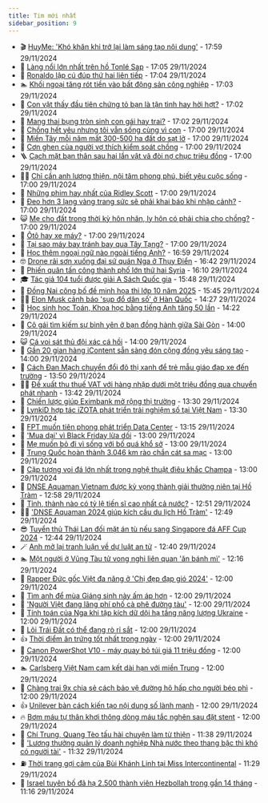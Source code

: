 ```yaml
---
title: Tim mới nhất
sidebar_position: 9
---
```


<!-- vnexpress-tin-moi-nhat:START -->
- 🎬 [HuyMe: &#39;Khó khăn khi trở lại làm sáng tạo nội dung&#39;](https://vnexpress.net/huyme-kho-khan-khi-tro-lai-lam-sang-tao-noi-dung-4820999.html) - 17:59 29/11/2024
- 🐎 [Làng nổi lớn nhất trên hồ Tonlé Sap](https://vnexpress.net/lang-noi-lon-nhat-tren-ho-tonle-sap-4817627.html) - 17:05 29/11/2024
- 🦍 [Ronaldo lập cú đúp thứ hai liên tiếp](https://vnexpress.net/ronaldo-lap-cu-dup-thu-hai-lien-tiep-4822086.html) - 17:04 29/11/2024
- 🏊 [Khối ngoại tăng rót tiền vào bất động sản công nghiệp](https://vnexpress.net/khoi-ngoai-tang-rot-tien-vao-bat-dong-san-cong-nghiep-4821975.html) - 17:03 29/11/2024
- 🎊 [Con vật thấy đầu tiên chứng tỏ bạn là tận tình hay hời hợt?](https://vnexpress.net/con-vat-thay-dau-tien-chung-to-ban-la-tan-tinh-hay-hoi-hot-4821883.html) - 17:02 29/11/2024
- 🎃 [Mang thai bụng tròn sinh con gái hay trai?](https://vnexpress.net/mang-thai-bung-tron-sinh-con-gai-hay-trai-4819067.html) - 17:02 29/11/2024
- 🧰 [Chồng hết yêu nhưng tôi vẫn sống cùng vì con](https://vnexpress.net/chong-het-yeu-nhung-toi-van-song-cung-vi-con-4822072.html) - 17:00 29/11/2024
- 🔭 [Miền Tây mỗi năm mất 300-500 ha đất do sạt lở](https://vnexpress.net/mien-tay-moi-nam-mat-300-500-ha-dat-do-sat-lo-4822052.html) - 17:00 29/11/2024
- 🫶 [Cơn ghen của người vợ thích kiểm soát chồng](https://vnexpress.net/con-ghen-cua-nguoi-vo-thich-kiem-soat-chong-4822028.html) - 17:00 29/11/2024
- 🪜 [Cạch mặt bạn thân sau hai lần vật vã đòi nợ chục triệu đồng](https://vnexpress.net/cach-mat-ban-than-sau-hai-lan-vat-va-doi-no-chuc-trieu-dong-4821969.html) - 17:00 29/11/2024
- 👨‍🏫 [Chỉ cần anh lương thiện, nội tâm phong phú, biết yêu cuộc sống](https://vnexpress.net/chi-can-anh-luong-thien-noi-tam-phong-phu-biet-yeu-cuoc-song-4821957.html) - 17:00 29/11/2024
- 🎊 [Những phim hay nhất của Ridley Scott](https://vnexpress.net/nhung-phim-hay-nhat-cua-ridley-scott-4821335.html) - 17:00 29/11/2024
- 🎊 [Đeo hơn 3 lạng vàng trang sức sẽ phải khai báo khi nhập cảnh?](https://vnexpress.net/deo-hon-3-lang-vang-trang-suc-se-phai-khai-bao-khi-nhap-canh-4821328.html) - 17:00 29/11/2024
- 😺 [Mẹ cho đất trong thời kỳ hôn nhân, ly hôn có phải chia cho chồng?](https://vnexpress.net/me-cho-dat-trong-thoi-ky-hon-nhan-ly-hon-co-phai-chia-cho-chong-4821320.html) - 17:00 29/11/2024
- 🐘 [Ôtô hay xe máy?](https://vnexpress.net/oto-hay-xe-may-4821275.html) - 17:00 29/11/2024
- 🌁 [Tại sao máy bay tránh bay qua Tây Tạng?](https://vnexpress.net/tai-sao-may-bay-tranh-bay-qua-tay-tang-4821229.html) - 17:00 29/11/2024
- 🐲 [Học thêm ngoại ngữ nào ngoài tiếng Anh?](https://vnexpress.net/hoc-them-ngoai-ngu-nao-ngoai-tieng-anh-4821036.html) - 16:59 29/11/2024
- 🤓 [Drone rải sơn xuống đại sứ quán Nga ở Thụy Điển](https://vnexpress.net/drone-rai-son-xuong-dai-su-quan-nga-o-thuy-dien-4822075.html) - 16:42 29/11/2024
- 💪 [Phiến quân tấn công thành phố lớn thứ hai Syria](https://vnexpress.net/phien-quan-tan-cong-thanh-pho-lon-thu-hai-syria-4822070.html) - 16:10 29/11/2024
- 🎓 [Tác giả 104 tuổi được giải A Sách Quốc gia](https://vnexpress.net/tac-gia-104-tuoi-duoc-giai-a-sach-quoc-gia-4822037.html) - 15:48 29/11/2024
- 🫣 [Đồng Nai công bố đề minh họa thi lớp 10 năm 2025](https://vnexpress.net/dong-nai-cong-bo-de-minh-hoa-thi-lop-10-nam-2025-4821871.html) - 15:45 29/11/2024
- 🧑‍💻 [Elon Musk cảnh báo &#39;sụp đổ dân số&#39; ở Hàn Quốc](https://vnexpress.net/elon-musk-canh-bao-sup-do-dan-so-o-han-quoc-4822057.html) - 14:27 29/11/2024
- 🐲 [Học sinh học Toán, Khoa học bằng tiếng Anh tăng 50 lần](https://vnexpress.net/hoc-sinh-hoc-toan-khoa-hoc-bang-tieng-anh-tang-50-lan-4822014.html) - 14:22 29/11/2024
- 🌝 [Cô gái tìm kiếm sự bình yên ở bạn đồng hành giữa Sài Gòn](https://vnexpress.net/co-gai-tim-kiem-su-binh-yen-o-ban-dong-hanh-giua-sai-gon-4821956.html) - 14:00 29/11/2024
- 😺 [Cá voi sát thủ đội xác cá hồi](https://vnexpress.net/ca-voi-sat-thu-doi-xac-ca-hoi-4821225.html) - 14:00 29/11/2024
- 🐎 [Gần 20 gian hàng iContent sẵn sàng đón cộng đồng yêu sáng tạo](https://vnexpress.net/gan-20-gian-hang-icontent-san-sang-don-cong-dong-yeu-sang-tao-4821967.html) - 14:00 29/11/2024
- 🎡 [Cách Đan Mạch chuyển đổi đô thị xanh để trẻ mẫu giáo đạp xe đến trường](https://vnexpress.net/cach-dan-mach-chuyen-doi-do-thi-xanh-de-tre-mau-giao-dap-xe-den-truong-4822001.html) - 13:50 29/11/2024
- 👨‍🏫 [Đề xuất thu thuế VAT với hàng nhập dưới một triệu đồng qua chuyển phát nhanh](https://vnexpress.net/de-xuat-thu-thue-vat-voi-hang-nhap-duoi-mot-trieu-dong-qua-chuyen-phat-nhanh-4822060.html) - 13:42 29/11/2024
- 🦆 [Chiến lược giúp Eximbank mở rộng thị trường](https://vnexpress.net/chien-luoc-giup-eximbank-mo-rong-thi-truong-4822062.html) - 13:30 29/11/2024
- 🚦 [LynkiD hợp tác iZOTA phát triển trải nghiệm số tại Việt Nam](https://vnexpress.net/lynkid-hop-tac-izota-phat-trien-trai-nghiem-so-tai-viet-nam-4822058.html) - 13:30 29/11/2024
- 💫 [FPT muốn tiên phong phát triển Data Center](https://vnexpress.net/fpt-muon-tien-phong-phat-trien-data-center-4822048.html) - 13:15 29/11/2024
- 🎉 [&#39;Mua dại&#39; vì Black Friday lừa dối](https://vnexpress.net/mua-dai-vi-black-friday-lua-doi-4821951.html) - 13:00 29/11/2024
- 🌋 [Mẹ muốn bỏ đi vì sống với bố quá khổ sở](https://vnexpress.net/me-muon-bo-di-vi-song-voi-bo-qua-kho-so-4821810.html) - 13:00 29/11/2024
- 🤖 [Trung Quốc hoàn thành 3.046 km rào chắn cát sa mạc](https://vnexpress.net/trung-quoc-hoan-thanh-3-046-km-rao-chan-cat-sa-mac-4821586.html) - 13:00 29/11/2024
- 🦏 [Cặp tượng voi đá lớn nhất trong nghệ thuật điêu khắc Champa](https://vnexpress.net/cap-tuong-voi-da-lon-nhat-trong-nghe-thuat-dieu-khac-champa-4820838.html) - 13:00 29/11/2024
- 🦩 [DNSE Aquaman Vietnam được kỳ vọng thành giải thường niên tại Hồ Tràm](https://vnexpress.net/dnse-aquaman-vietnam-duoc-ky-vong-thanh-giai-thuong-nien-tai-ho-tram-4822055.html) - 12:58 29/11/2024
- 👺 [Tỉnh, thành nào có tỷ lệ tiến sĩ cao nhất cả nước?](https://vnexpress.net/tinh-thanh-nao-co-ty-le-tien-si-cao-nhat-ca-nuoc-4822041.html) - 12:51 29/11/2024
- 🧑‍🏫 [&#39;DNSE Aquaman 2024 giúp kích cầu du lịch Hồ Tràm&#39;](https://vnexpress.net/dnse-aquaman-2024-giup-kich-cau-du-lich-ho-tram-4822051.html) - 12:49 29/11/2024
- 😎 [Tuyển thủ Thái Lan đối mặt án tù nếu sang Singapore đá AFF Cup 2024](https://vnexpress.net/tuyen-thu-thai-lan-doi-mat-an-tu-neu-sang-singapore-da-aff-cup-2024-4822047.html) - 12:44 29/11/2024
- 🪄 [Anh mở lại tranh luận về dự luật an tử](https://vnexpress.net/anh-mo-lai-tranh-luan-ve-du-luat-an-tu-4822036.html) - 12:40 29/11/2024
- 🏊 [Một người ở Vũng Tàu tử vong nghi liên quan &#39;ăn bánh mì&#39;](https://vnexpress.net/mot-nguoi-o-vung-tau-tu-vong-nghi-lien-quan-an-banh-mi-4822038.html) - 12:16 29/11/2024
- 💃 [Rapper Đức gốc Việt đa năng ở &#39;Chị đẹp đạp gió 2024&#39;](https://vnexpress.net/rapper-duc-goc-viet-da-nang-o-chi-dep-dap-gio-2024-4820417.html) - 12:00 29/11/2024
- 🦆 [Tìm anh để mùa Giáng sinh này ấm áp hơn](https://vnexpress.net/tim-anh-de-mua-giang-sinh-nay-am-ap-hon-4821953.html) - 12:00 29/11/2024
- 🎊 [&#39;Người Việt đang lãng phí phố cà phê đường tàu&#39;](https://vnexpress.net/nguoi-viet-dang-lang-phi-pho-ca-phe-duong-tau-4821942.html) - 12:00 29/11/2024
- 👺 [Tính toán của Nga khi tập kích dữ dội hạ tầng năng lượng Ukraine](https://vnexpress.net/tinh-toan-cua-nga-khi-tap-kich-du-doi-ha-tang-nang-luong-ukraine-4821730.html) - 12:00 29/11/2024
- 🎡 [Lõi Trái Đất có thể đang rò rỉ sắt](https://vnexpress.net/loi-trai-dat-co-the-dang-ro-ri-sat-4821704.html) - 12:00 29/11/2024
- 👍 [Thời điểm ăn trứng tốt nhất trong ngày](https://vnexpress.net/thoi-diem-an-trung-tot-nhat-trong-ngay-4818856.html) - 12:00 29/11/2024
- 🐎 [Canon PowerShot V10 - máy quay bỏ túi giá 11 triệu đồng](https://vnexpress.net/canon-powershot-v10-may-quay-bo-tui-gia-11-trieu-dong-4821982.html) - 12:00 29/11/2024
- 🏊 [Carlsberg Việt Nam cam kết dài hạn với miền Trung](https://vnexpress.net/carlsberg-viet-nam-cam-ket-dai-han-voi-mien-trung-4822029.html) - 12:00 29/11/2024
- 🦩 [Chàng trai 9x chia sẻ cách bảo vệ đường hô hấp cho người béo phì](https://vnexpress.net/chang-trai-9x-chia-se-cach-bao-ve-duong-ho-hap-cho-nguoi-beo-phi-4822008.html) - 12:00 29/11/2024
- 👍 [Unilever bàn cách kiến tạo nội dung số lành mạnh](https://vnexpress.net/unilever-ban-cach-kien-tao-noi-dung-so-lanh-manh-4821978.html) - 12:00 29/11/2024
- 🔥 [Bơm máu tự thân khơi thông dòng máu tắc nghẽn sau đặt stent](https://vnexpress.net/bom-mau-tu-than-khoi-thong-dong-mau-tac-nghen-sau-dat-stent-4821524.html) - 12:00 29/11/2024
- 💄 [Chí Trung, Quang Tèo tấu hài chuyện làm từ thiện](https://vnexpress.net/chi-trung-quang-teo-tau-hai-chuyen-lam-tu-thien-4821740.html) - 11:38 29/11/2024
- 🤡 [&#39;Lương thưởng quản lý doanh nghiệp Nhà nước theo thang bậc thì khó có người tài&#39;](https://vnexpress.net/luong-thuong-quan-ly-doanh-nghiep-nha-nuoc-theo-thang-bac-thi-kho-co-nguoi-tai-4821989.html) - 11:32 29/11/2024
- ⛽️ [Thời trang gợi cảm của Bùi Khánh Linh tại Miss Intercontinental](https://vnexpress.net/thoi-trang-goi-cam-cua-bui-khanh-linh-tai-miss-intercontinental-4821859.html) - 11:29 29/11/2024
- 🚀 [Israel tuyên bố đã hạ 2.500 thành viên Hezbollah trong gần 14 tháng](https://vnexpress.net/israel-tuyen-bo-da-ha-2-500-thanh-vien-hezbollah-trong-gan-14-thang-4821947.html) - 11:16 29/11/2024<!-- vnexpress-tin-moi-nhat:END -->
